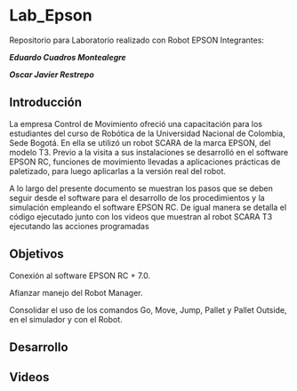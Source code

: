# Lab_Epson
Repositorio para Laboratorio realizado con Robot EPSON
Integrantes:

***Eduardo Cuadros Montealegre***

***Oscar Javier Restrepo***


## Introducción
La empresa Control de Movimiento ofreció una capacitación para los estudiantes del curso de Robótica de la Universidad Nacional de Colombia, Sede Bogotá. En ella se utilizó un robot SCARA de la marca EPSON, del modelo T3. Previo a la visita a sus instalaciones se desarrolló en el software EPSON RC, funciones de movimiento llevadas a aplicaciones prácticas de paletizado, para luego aplicarlas a la versión real del robot.

A lo largo del presente documento se muestran los pasos que se deben seguir desde el software para el desarrollo de los procedimientos y la simulación empleando el software EPSON RC. De igual manera se detalla el código ejecutado junto con los videos que muestran al robot SCARA T3 ejecutando las acciones programadas
## Objetivos
Conexión al software EPSON RC + 7.0.

Afianzar manejo del Robot Manager.

Consolidar el uso de los comandos Go, Move, Jump, Pallet y Pallet Outside, en el simulador y con el Robot.
## Desarrollo

## Videos

